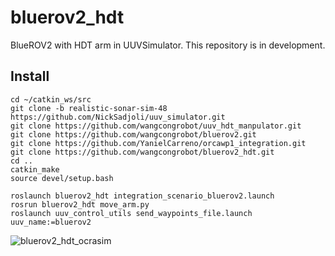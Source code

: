 # bluerov2_hdt

BlueROV2 with HDT arm in UUVSimulator. This repository is in development. 


## Install

```
cd ~/catkin_ws/src
git clone -b realistic-sonar-sim-48 https://github.com/NickSadjoli/uuv_simulator.git 
git clone https://github.com/wangcongrobot/uuv_hdt_manpulator.git
git clone https://github.com/wangcongrobot/bluerov2.git
git clone https://github.com/YanielCarreno/orcawp1_integration.git
git clone https://github.com/wangcongrobot/bluerov2_hdt.git
cd ..
catkin_make
source devel/setup.bash
```

```
roslaunch bluerov2_hdt integration_scenario_bluerov2.launch
rosrun bluerov2_hdt move_arm.py
roslaunch uuv_control_utils send_waypoints_file.launch uuv_name:=bluerov2
```

![bluerov2_hdt_ocrasim](images/bluerov2_arm_ocrasimx2.gif)